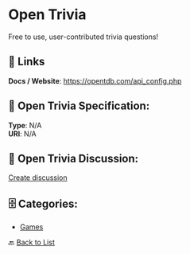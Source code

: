 # Open Trivia


Free to use, user-contributed trivia questions!

##  🔗 Links
**Docs / Website**: https://opentdb.com/api_config.php

## 🧬 Open Trivia Specification:
**Type**: N/A  
**URI**: N/A

## 💬 Open Trivia Discussion:
[Create discussion](https://github.com/apis-list/apis-list/discussions/new)

## 🗄️ Categories:
- [Games](https://github.com/apis-list/apis-list#games-)




🔙 [Back to List](https://github.com/apis-list/apis-list)
